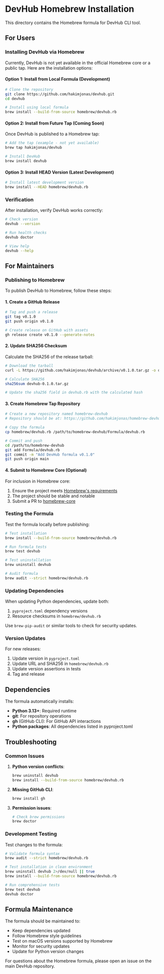 # DevHub Homebrew Installation

This directory contains the Homebrew formula for DevHub CLI tool.

## For Users

### Installing DevHub via Homebrew

Currently, DevHub is not yet available in the official Homebrew core or a public tap. Here are the installation options:

#### Option 1: Install from Local Formula (Development)

```bash
# Clone the repository
git clone https://github.com/hakimjonas/devhub.git
cd devhub

# Install using local formula
brew install --build-from-source homebrew/devhub.rb
```

#### Option 2: Install from Future Tap (Coming Soon)

Once DevHub is published to a Homebrew tap:

```bash
# Add the tap (example - not yet available)
brew tap hakimjonas/devhub

# Install DevHub
brew install devhub
```

#### Option 3: Install HEAD Version (Latest Development)

```bash
# Install latest development version
brew install --HEAD homebrew/devhub.rb
```

### Verification

After installation, verify DevHub works correctly:

```bash
# Check version
devhub --version

# Run health checks
devhub doctor

# View help
devhub --help
```

## For Maintainers

### Publishing to Homebrew

To publish DevHub to Homebrew, follow these steps:

#### 1. Create a GitHub Release

```bash
# Tag and push a release
git tag v0.1.0
git push origin v0.1.0

# Create release on GitHub with assets
gh release create v0.1.0 --generate-notes
```

#### 2. Update SHA256 Checksum

Calculate the SHA256 of the release tarball:

```bash
# Download the tarball
curl -L https://github.com/hakimjonas/devhub/archive/v0.1.0.tar.gz -o devhub-0.1.0.tar.gz

# Calculate SHA256
sha256sum devhub-0.1.0.tar.gz

# Update the sha256 field in devhub.rb with the calculated hash
```

#### 3. Create Homebrew Tap Repository

```bash
# Create a new repository named homebrew-devhub
# Repository should be at: https://github.com/hakimjonas/homebrew-devhub

# Copy the formula
cp homebrew/devhub.rb /path/to/homebrew-devhub/Formula/devhub.rb

# Commit and push
cd /path/to/homebrew-devhub
git add Formula/devhub.rb
git commit -m "Add DevHub formula v0.1.0"
git push origin main
```

#### 4. Submit to Homebrew Core (Optional)

For inclusion in Homebrew core:

1. Ensure the project meets [Homebrew's requirements](https://github.com/Homebrew/brew/blob/master/docs/Acceptable-Formulae.md)
2. The project should be stable and notable
3. Submit a PR to [homebrew-core](https://github.com/Homebrew/homebrew-core)

### Testing the Formula

Test the formula locally before publishing:

```bash
# Test installation
brew install --build-from-source homebrew/devhub.rb

# Run formula tests
brew test devhub

# Test uninstallation
brew uninstall devhub

# Audit formula
brew audit --strict homebrew/devhub.rb
```

### Updating Dependencies

When updating Python dependencies, update both:

1. `pyproject.toml` dependency versions
2. Resource checksums in `homebrew/devhub.rb`

Use `brew-pip-audit` or similar tools to check for security updates.

### Version Updates

For new releases:

1. Update version in `pyproject.toml`
2. Update URL and SHA256 in `homebrew/devhub.rb`
3. Update version assertions in tests
4. Tag and release

## Dependencies

The formula automatically installs:

- **Python 3.13+**: Required runtime
- **git**: For repository operations
- **gh** (GitHub CLI): For GitHub API interactions
- **Python packages**: All dependencies listed in pyproject.toml

## Troubleshooting

### Common Issues

1. **Python version conflicts**:
   ```bash
   brew uninstall devhub
   brew install --build-from-source homebrew/devhub.rb
   ```

2. **Missing GitHub CLI**:
   ```bash
   brew install gh
   ```

3. **Permission issues**:
   ```bash
   # Check brew permissions
   brew doctor
   ```

### Development Testing

Test changes to the formula:

```bash
# Validate formula syntax
brew audit --strict homebrew/devhub.rb

# Test installation in clean environment
brew uninstall devhub 2>/dev/null || true
brew install --build-from-source homebrew/devhub.rb

# Run comprehensive tests
brew test devhub
devhub doctor
```

## Formula Maintenance

The formula should be maintained to:

- Keep dependencies updated
- Follow Homebrew style guidelines
- Test on macOS versions supported by Homebrew
- Monitor for security updates
- Update for Python version changes

For questions about the Homebrew formula, please open an issue on the main DevHub repository.